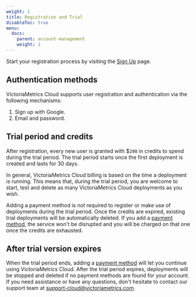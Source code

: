 ```yaml
---
weight: 1
title: Registration and Trial
disableToc: true
menu:
  docs:
    parent: account-management
    weight: 1
---
```


Start your registration process by visiting the [Sign Up](https://console.victoriametrics.cloud/signUp?utm_source=website&utm_campaign=docs_registration_and_trial) page.

## Authentication methods

VictoriaMetrics Cloud supports user registration and authentication via the following mechanisms:

1. Sign up with Google.
2. Email and password.


## Trial period and credits

After registration, every new user is granted with $`200` in credits to spend during the trial period.
The trial period starts once the first deployment is created and lasts for 30 days.

In general, VictoriaMetrics Cloud billing is based on the time a deployment is running.
This means that, during the trial period, you are welcome to start, test and delete as many VictoriaMetrics
Cloud deployments as you wish.

Adding a payment method is not required to register or make use of deployments during the trial period. Once the credits are expired,
existing trial deployments will be automatically deleted. If you add a [payment method](https://docs.victoriametrics.com/victoriametrics-cloud/billing/#payment-methods),
the service won't be disrupted and you will be charged on that one once the credits are exhausted.

## After trial version expires
When the trial period ends, adding a [payment method](https://docs.victoriametrics.com/victoriametrics-cloud/billing/#payment-methods) will let you continue
using VictoriaMetrics Cloud. After the trial period expires, deployments will be stopped and deleted if no payment methods are found for your account. If you need assistance or have any questions, don't hesitate to contact our support team at support-cloud@victoriametrics.com.
